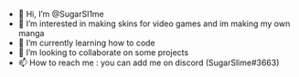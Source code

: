 - 👋 Hi, I’m @SugarSl1me
- 👀 I’m interested in making skins for video games and im making my own manga
- 🌱 I’m currently learning how to code
- 💞️ I’m looking to collaborate on some projects
- 📫 How to reach me : you can add me on discord (SugarSlime#3663)

<!---
SugarSl1me/SugarSl1me is a ✨ special ✨ repository because its `README.md` (this file) appears on your GitHub profile.
You can click the Preview link to take a look at your changes.
--->
